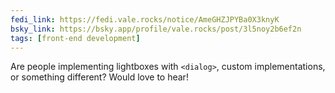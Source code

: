 ```yaml
---
fedi_link: https://fedi.vale.rocks/notice/AmeGHZJPYBa0X3knyK
bsky_link: https://bsky.app/profile/vale.rocks/post/3l5noy2b6ef2n
tags: [front-end development]
---
```


Are people implementing lightboxes with `<dialog>`, custom implementations, or something different? Would love to hear!
